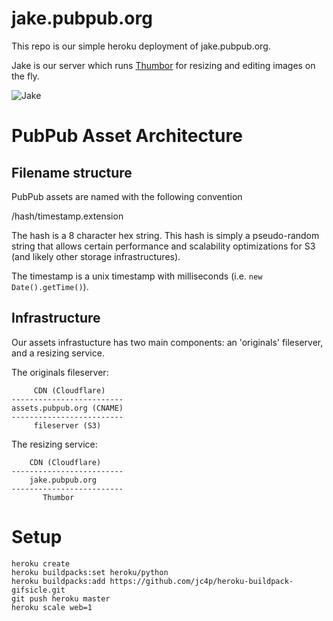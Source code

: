 # jake.pubpub.org

This repo is our simple heroku deployment of jake.pubpub.org.

Jake is our server which runs [Thumbor](https://github.com/thumbor/thumbor) for resizing and editing images on the fly.

![Jake](https://media.giphy.com/media/ZnCgWmoAqMII8/giphy.gif)

# PubPub Asset Architecture

## Filename structure
PubPub assets are named with the following convention

/hash/timestamp.extension

The hash is a 8 character hex string. This hash is simply a pseudo-random string that allows certain performance and scalability optimizations for S3 (and likely other storage infrastructures). 

The timestamp is a unix timestamp with milliseconds (i.e. `new Date().getTime()`).

## Infrastructure
Our assets infrastucture has two main components: an 'originals' fileserver, and a resizing service.

The originals fileserver:
```
     CDN (Cloudflare)
-------------------------
assets.pubpub.org (CNAME)
-------------------------
     fileserver (S3)
``` 

The resizing service:
```
    CDN (Cloudflare)
-------------------------
    jake.pubpub.org 
-------------------------
       Thumbor
```

# Setup

```
heroku create
heroku buildpacks:set heroku/python
heroku buildpacks:add https://github.com/jc4p/heroku-buildpack-gifsicle.git
git push heroku master
heroku scale web=1

```